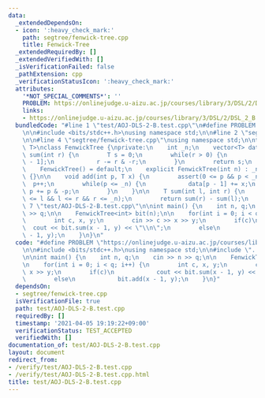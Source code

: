 ```yaml
---
data:
  _extendedDependsOn:
  - icon: ':heavy_check_mark:'
    path: segtree/fenwick-tree.cpp
    title: Fenwick-Tree
  _extendedRequiredBy: []
  _extendedVerifiedWith: []
  _isVerificationFailed: false
  _pathExtension: cpp
  _verificationStatusIcon: ':heavy_check_mark:'
  attributes:
    '*NOT_SPECIAL_COMMENTS*': ''
    PROBLEM: https://onlinejudge.u-aizu.ac.jp/courses/library/3/DSL/2/DSL_2_B
    links:
    - https://onlinejudge.u-aizu.ac.jp/courses/library/3/DSL/2/DSL_2_B
  bundledCode: "#line 1 \"test/AOJ-DLS-2-B.test.cpp\"\n#define PROBLEM \"https://onlinejudge.u-aizu.ac.jp/courses/library/3/DSL/2/DSL_2_B\"\
    \n\n#include <bits/stdc++.h>\nusing namespace std;\n\n#line 2 \"segtree/fenwick-tree.cpp\"\
    \n\n#line 4 \"segtree/fenwick-tree.cpp\"\nusing namespace std;\n\ntemplate <typename\
    \ T>\nclass FenwickTree {\nprivate:\n    int _n;\n    vector<T> data;\n\n    T\
    \ sum(int r) {\n        T s = 0;\n        while(r > 0) {\n            s += data[r\
    \ - 1];\n            r -= r & -r;\n        }\n        return s;\n    }\n\npublic:\n\
    \    FenwickTree() = default;\n    explicit FenwickTree(int n) : _n(n), data(n)\
    \ {}\n\n    void add(int p, T x) {\n        assert(0 <= p && p < _n);\n      \
    \  p++;\n        while(p <= _n) {\n            data[p - 1] += x;\n           \
    \ p += p & -p;\n        }\n    }\n\n    T sum(int l, int r) {\n        assert(0\
    \ <= l && l <= r && r <= _n);\n        return sum(r) - sum(l);\n    }\n};\n#line\
    \ 7 \"test/AOJ-DLS-2-B.test.cpp\"\n\nint main() {\n    int n, q;\n    cin >> n\
    \ >> q;\n\n    FenwickTree<int> bit(n);\n\n    for(int i = 0; i < q; i++) {\n\
    \        int c, x, y;\n        cin >> c >> x >> y;\n        if(c)\n          \
    \  cout << bit.sum(x - 1, y) << \"\\n\";\n        else\n            bit.add(x\
    \ - 1, y);\n    }\n}\n"
  code: "#define PROBLEM \"https://onlinejudge.u-aizu.ac.jp/courses/library/3/DSL/2/DSL_2_B\"\
    \n\n#include <bits/stdc++.h>\nusing namespace std;\n\n#include \"../segtree/fenwick-tree.cpp\"\
    \n\nint main() {\n    int n, q;\n    cin >> n >> q;\n\n    FenwickTree<int> bit(n);\n\
    \n    for(int i = 0; i < q; i++) {\n        int c, x, y;\n        cin >> c >>\
    \ x >> y;\n        if(c)\n            cout << bit.sum(x - 1, y) << \"\\n\";\n\
    \        else\n            bit.add(x - 1, y);\n    }\n}"
  dependsOn:
  - segtree/fenwick-tree.cpp
  isVerificationFile: true
  path: test/AOJ-DLS-2-B.test.cpp
  requiredBy: []
  timestamp: '2021-04-05 19:19:22+09:00'
  verificationStatus: TEST_ACCEPTED
  verifiedWith: []
documentation_of: test/AOJ-DLS-2-B.test.cpp
layout: document
redirect_from:
- /verify/test/AOJ-DLS-2-B.test.cpp
- /verify/test/AOJ-DLS-2-B.test.cpp.html
title: test/AOJ-DLS-2-B.test.cpp
---
```

